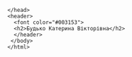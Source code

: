 <!DOCTYPE html>	
<html>
  <body>
	<head> 
  	 <title>сторінка</title>
  	  <meta charset="utf-8">
     <link rel="stylesheet" type="text/css" href="style.css">

	</head>
    <header>
      <font color="#003153">
      <h2>Будько Катерина Вікторівна</h2>
      </header>
     </body>
    </html> 
